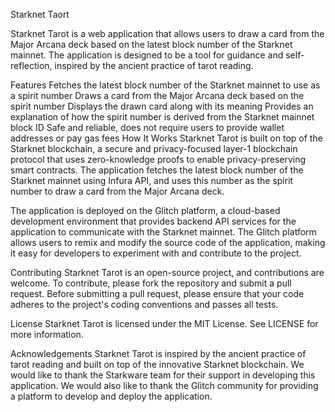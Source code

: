 Starknet Taort

Starknet Tarot is a web application that allows users to draw a card from the Major Arcana deck based on the latest block number of the Starknet mainnet. The application is designed to be a tool for guidance and self-reflection, inspired by the ancient practice of tarot reading.

Features
Fetches the latest block number of the Starknet mainnet to use as a spirit number
Draws a card from the Major Arcana deck based on the spirit number
Displays the drawn card along with its meaning
Provides an explanation of how the spirit number is derived from the Starknet mainnet block ID
Safe and reliable, does not require users to provide wallet addresses or pay gas fees
How It Works
Starknet Tarot is built on top of the Starknet blockchain, a secure and privacy-focused layer-1 blockchain protocol that uses zero-knowledge proofs to enable privacy-preserving smart contracts. The application fetches the latest block number of the Starknet mainnet using Infura API, and uses this number as the spirit number to draw a card from the Major Arcana deck.

The application is deployed on the Glitch platform, a cloud-based development environment that provides backend API services for the application to communicate with the Starknet mainnet. The Glitch platform allows users to remix and modify the source code of the application, making it easy for developers to experiment with and contribute to the project.


Contributing
Starknet Tarot is an open-source project, and contributions are welcome. To contribute, please fork the repository and submit a pull request. Before submitting a pull request, please ensure that your code adheres to the project's coding conventions and passes all tests.

License
Starknet Tarot is licensed under the MIT License. See LICENSE for more information.

Acknowledgements
Starknet Tarot is inspired by the ancient practice of tarot reading and built on top of the innovative Starknet blockchain. We would like to thank the Starkware team for their support in developing this application. We would also like to thank the Glitch community for providing a platform to develop and deploy the application.
